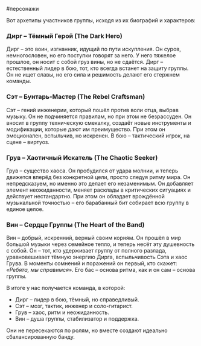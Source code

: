 #персонажи 

Вот архетипы участников группы, исходя из их биографий и характеров:

### **Дирг – Тёмный Герой (The Dark Hero)**

Дирг – это воин, изгнанник, идущий по пути искупления. Он суров, немногословен, но его поступки говорят за него. У него тяжелое прошлое, он носит с собой груз вины, но не сдаётся. Дирг – естественный лидер в бою, тот, кто всегда встанет на защиту группы. Он не ищет славы, но его сила и решимость делают его стержнем команды.

### **Сэт – Бунтарь-Мастер (The Rebel Craftsman)**

Сэт – гений инженерии, который пошёл против воли отца, выбрав музыку. Он не подчиняется правилам, но при этом не безрассуден. Он вносит в группу техническую смекалку, создаёт новые инструменты и модификации, которые дают им преимущество. При этом он эмоционален, вспыльчив, но искренен. В бою – тактический игрок, на сцене – виртуоз.

### **Грув – Хаотичный Искатель (The Chaotic Seeker)**

Грув – существо хаоса. Он пробудился от удара молнии, и теперь движется вперёд без конкретной цели, просто следуя ритму мира. Он непредсказуем, но именно это делает его незаменимым. Он добавляет элемент неожиданности, меняет расклады в критических ситуациях и действует нестандартно. При этом он обладает врождённой музыкальной точностью – его барабанный бит собирает всю группу в единое целое.

### **Вин – Сердце Группы (The Heart of the Band)**

Вин – добрый, искренний, верный своим корням. Он прошёл в мир большой музыки через семейное тепло, и теперь несёт эту душевность с собой. Он – тот, кто удерживает группу от полного разлада, уравновешивает тёмную энергию Дирга, вспыльчивость Сэта и хаос Грува. В моменты сомнений и поражений он первый, кто скажет: _«Ребята, мы справимся»_. Его бас – основа ритма, как и он сам – основа группы.

В итоге у нас получается команда, в которой:

- Дирг – лидер в бою, тёмный, но справедливый.
- Сэт – мозг, тактик, инженер и соло-гитарист.
- Грув – хаос, ритм и неожиданность.
- Вин – душа группы, стабилизатор и поддержка.

Они не пересекаются по ролям, но вместе создают идеально сбалансированную банду.